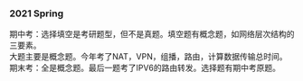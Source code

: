 ### 2021 Spring  
期中考：选择填空是考研题型，但不是真题。填空题有概念题，如网络层次结构的三要素。  
大题主要是概念题。今年考了NAT，VPN，组播，路由，计算数据传输总时间。
期末考：全是概念题。最后一题考了IPV6的路由转发。选择题有期中考原题。